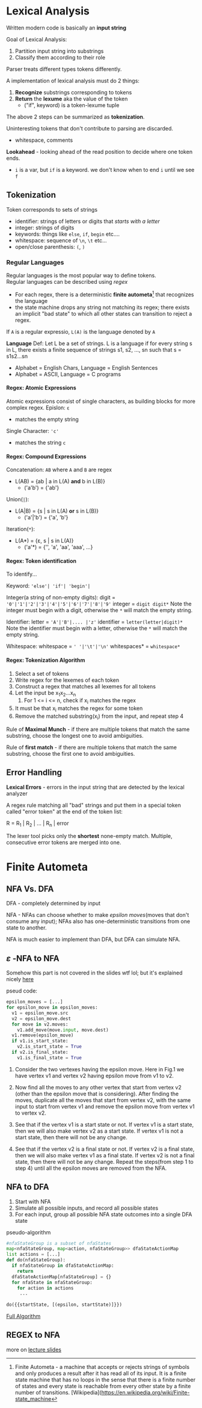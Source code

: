# Lexical Analysis

Written modern code is basically an **input string**

Goal of Lexical Analysis:
1. Partition input string into substrings
2. Classify them according to their role

Parser treats different types tokens differently.

A implementation of lexical analysis must do 2 things:
1. **Recognize** substrings corresponding to tokens
2. **Return** the **lexume** aka the value of the token
    - ("if", keyword) is a token-lexume tuple

The above 2 steps can be summarized as **tokenization**.
  
Uninteresting tokens that don't contribute to parsing are discarded.  
- whitespace, comments

**Lookahead** - looking ahead of the read position to decide where one token ends.
- `i` is a var, but `if` is a keyword. we don't know when to end `i` until we see `f`

## Tokenization
Token corresponds to sets of strings

- identifier: strings of letters or digits that *starts with a letter*
- integer: strings of digits
- keywords: things like `else`, `if`, `begin` etc....
- whitespace: sequence of `\n`, `\t` etc...
- open/close parenthesis: `(`, `)`

### Regular Languages
Regular languages is the most popular way to define tokens.  
Regular languages can be described using *regex*
- For each regex, there is a deterministic **finite autometa**[^f1] that recognizes the language
- the state machine drops any string not matching its regex; there exists an implicit "bad state" to which all other states can transition to reject a regex.

If `A` is a regular expressio,  `L(A)` is the language denoted by `A`

**Language**
Def: Let L be a set of strings. L is a language if for every string s in L, there exists a finite sequence of strings s1, s2, ..., sn such that s = s1s2...sn
- Alphabet = English Chars, Language = English Sentences
- Alphabet = ASCII, Language = C programs

#### Regex: Atomic Expressions
Atomic expressions consist of single characters, as building blocks for more complex regex.
Epislon: `ε`
- matches the empty string  

Single Character: `'c'`
- matches the string `c`

#### Regex: Compound Expressions
Concatenation: `AB` where `A` and `B` are regex
- L(AB) = {ab | a in L(A) **and** b in L(B)}
  - ('a'b') = {'ab'}

Union(`|`):
- L(A|B) = {s | s in L(A) **or** s in L(B)}
  - ('a'|'b') = {'a', 'b'}

Iteration(`*`):
- L(A*) = {ε, s | s in L(A)}
  - ('a'*) = {'', 'a', 'aa', 'aaa', ...}

#### Regex: Token identification
To identify...

Keyword:
`'else'| 'if'| 'begin'|`  

Integer(a string of non-empty digits):
digit = `'0'|'1'|'2'|'3'|'4'|'5'|'6'|'7'|'8'|'9'`
integer = `digit digit*`
Note the integer must begin with a digit, otherwise the `*` will match the empty string.

Identifier:
letter = `'A'|'B'|.... |'z'`
identifier = `letter(letter|digit)*`
Note the identifier must begin with a letter, otherwise the `*` will match the empty string.  

Whitespace:
whitespace = `' '|'\t'|'\n'`
whitespaces* = `whitespace*`

#### Regex: Tokenization Algorithm

1. Select a set of tokens
2. Write regex for the lexemes of each token
3. Construct a regex that matches all lexemes for all tokens
4. Let the input be x<sub>1</sub>x<sub>2</sub>...x<sub>n</sub>
   1. For 1 <= i <= n, check if x<sub>i</sub> matches the regex
5. It must be that x<sub>i</sub> matches the regex for some token
6. Remove the matched substring(x<sub>i</sub>) from the input, and repeat step 4

Rule of **Maximal Munch** - if there are multiple tokens that match the same substring, choose the longest one to avoid ambiguities.

Rule of **first match** - if there are multiple tokens that match the same substring, choose the first one to avoid ambiguities.

## Error Handling
**Lexical Errors** - errors in the input string that are detected by the lexical analyzer

A regex rule matching all "bad" strings and put them in a special token called "error token" at the end of the token list:

R = R<sub>1</sub> | R<sub>2</sub> | ... | R<sub>n</sub> | error

The lexer tool picks only the **shortest** none-empty match.
Multiple, consecutive error tokens are merged into one.

# Finite Autometa
## NFA Vs. DFA
DFA - completely determined by input

NFA - NFAs can choose whether to make *epsilon moves*(moves that don't consume any input); NFAs also has one-deterministic transitions from one state to another.

NFA is much easier to implement than DFA, but DFA can simulate NFA.

## $\varepsilon$ -NFA to NFA
Somehow this part is not covered in the slides wtf lol; but it's explained nicely [here](https://www.geeksforgeeks.org/conversion-of-epsilon-nfa-to-nfa/)

pseud code:
```python
epsilon_moves = [...]
for epsilon_move in epsilon_moves:
  v1 = epsilon_move.src
  v2 = epsilon_move.dest
  for move in v2.moves:
    v1.add_move(move.input, move.dest)
  v1.remove(epsilon_move)
  if v1.is_start_state:
    v2.is_start_state = True
  if v2.is_final_state:
    v1.is_final_state = True
```

1. Consider the two vertexes having the epsilon move. Here in Fig.1 we have vertex v1 and vertex v2 having epsilon move from v1 to v2. 

2. Now find all the moves to any other vertex that start from vertex v2 (other than the epsilon move that is considering). After finding the moves, duplicate all the moves that start from vertex v2, with the same input to start from vertex v1 and remove the epsilon move from vertex v1 to vertex v2.

3. See that if the vertex v1 is a start state or not. If vertex v1 is a start state, then we will also make vertex v2 as a start state. If vertex v1 is not a start state, then there will not be any change. 

4. See that if the vertex v2 is a final state or not. If vertex v2 is a final state, then we will also make vertex v1 as a final state. If vertex v2 is not a final state, then there will not be any change. Repeat the steps(from step 1 to step 4) until all the epsilon moves are removed from the NFA.

## NFA to DFA

1. Start with NFA
2. Simulate all possible inputs, and record all possible states
3. For each input, group all possible NFA state outcomes into a single DFA state

pseudo-algorithm
```python
#nfaStateGroup is a subset of nfaStates
map<nfaStateGroup, map<action, nfaStateGroup>> dfaStateActionMap
list actions = [...]
def do(nfaStateGroup):
  if nfaStateGroup in dfaStateActionMap:
    return
  dfaStateActionMap[nfaStateGroup] = {}
  for nfaState in nfaStateGroup:
    for action in actions
     ...
        
do({{startState, [(epsilon, startState)]}})

```
[Full Algorithm](https://github.com/D7ry/CS164-Notes/blob/main/ezDFA.py)

## REGEX to NFA
more on [lecture slides](https://drive.google.com/file/d/15Cq6EwE17AmH7rxYtwfncWs2f6fVpOXh/view)

[^f1]: Finite Autometa - a machine that accepts or rejects strings of symbols and only produces a result after it has read all of its input. It is a finite state machine that has no loops in the sense that there is a finite number of states and every state is reachable from every other state by a finite number of transitions. [Wikipedia](https://en.wikipedia.org/wiki/Finite-state_machine

